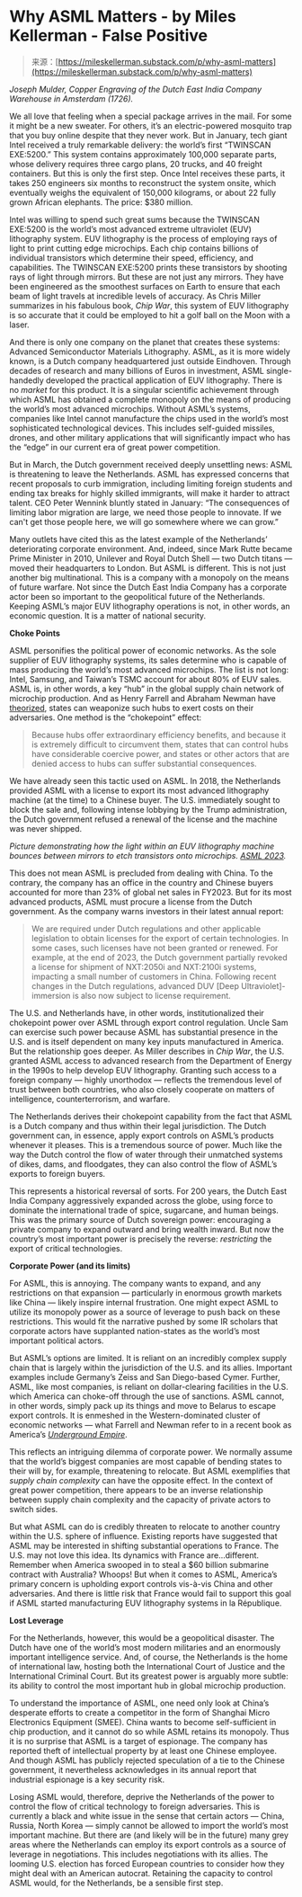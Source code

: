 <!--yml
category: 未分类
date: 2024-05-29 12:32:54
-->

# Why ASML Matters - by Miles Kellerman - False Positive

> 来源：[https://mileskellerman.substack.com/p/why-asml-matters](https://mileskellerman.substack.com/p/why-asml-matters)

*Joseph Mulder, Copper Engraving of the Dutch East India Company Warehouse in Amsterdam (1726).*

We all love that feeling when a special package arrives in the mail. For some it might be a new sweater. For others, it’s an electric-powered mosquito trap that you buy online despite that they never work. But in January, tech giant Intel received a truly remarkable delivery: the world’s first “TWINSCAN EXE:5200.” This system contains approximately 100,000 separate parts, whose delivery requires three cargo plans, 20 trucks, and 40 freight containers. But this is only the first step. Once Intel receives these parts, it takes 250 engineers six months to reconstruct the system onsite, which eventually weighs the equivalent of 150,000 kilograms, or about 22 fully grown African elephants. The price: $380 million.

Intel was willing to spend such great sums because the TWINSCAN EXE:5200 is the world’s most advanced extreme ultraviolet (EUV) lithography system. EUV lithography is the process of employing rays of light to print cutting edge microchips. Each chip contains billions of individual transistors which determine their speed, efficiency, and capabilities. The TWINSCAN EXE:5200 prints these transistors by shooting rays of light through mirrors. But these are not just any mirrors. They have been engineered as the smoothest surfaces on Earth to ensure that each beam of light travels at incredible levels of accuracy. As Chris Miller summarizes in his fabulous book, *Chip War*, this system of EUV lithography is so accurate that it could be employed to hit a golf ball on the Moon with a laser.

And there is only one company on the planet that creates these systems: Advanced Semiconductor Materials Lithography. ASML, as it is more widely known, is a Dutch company headquartered just outside Eindhoven. Through decades of research and many billions of Euros in investment, ASML single-handedly developed the practical application of EUV lithography. There is no *market* for this product. It is a singular scientific achievement through which ASML has obtained a complete monopoly on the means of producing the world’s most advanced microchips. Without ASML’s systems, companies like Intel cannot manufacture the chips used in the world’s most sophisticated technological devices. This includes self-guided missiles, drones, and other military applications that will significantly impact who has the “edge” in our current era of great power competition.

But in March, the Dutch government received deeply unsettling news: ASML is threatening to leave the Netherlands. ASML has expressed concerns that recent proposals to curb immigration, including limiting foreign students and ending tax breaks for highly skilled immigrants, will make it harder to attract talent. CEO Peter Wennink bluntly stated in January: “The consequences of limiting labor migration are large, we need those people to innovate. If we can't get those people here, we will go somewhere where we can grow.”

Many outlets have cited this as the latest example of the Netherlands’ deteriorating corporate environment. And, indeed, since Mark Rutte became Prime Minister in 2010, Unilever and Royal Dutch Shell — two Dutch titans — moved their headquarters to London. But ASML is different. This is not just another big multinational. This is a company with a monopoly on the means of future warfare. Not since the Dutch East India Company has a corporate actor been so important to the geopolitical future of the Netherlands. Keeping ASML’s major EUV lithography operations is not, in other words, an economic question. It is a matter of national security.

**Choke Points**

ASML personifies the political power of economic networks. As the sole supplier of EUV lithography systems, its sales determine who is capable of mass producing the world’s most advanced microchips. The list is not long: Intel, Samsung, and Taiwan’s TSMC account for about 80% of EUV sales. ASML is, in other words, a key “hub” in the global supply chain network of microchip production. And as Henry Farrell and Abraham Newman have [theorized](https://direct.mit.edu/isec/article/44/1/42/12237/Weaponized-Interdependence-How-Global-Economic), states can weaponize such hubs to exert costs on their adversaries. One method is the “chokepoint” effect:

> Because hubs offer extraordinary efficiency benefits, and because it is extremely difficult to circumvent them, states that can control hubs have considerable coercive power, and states or other actors that are denied access to hubs can suffer substantial consequences.

We have already seen this tactic used on ASML. In 2018, the Netherlands provided ASML with a license to export its most advanced lithography machine (at the time) to a Chinese buyer. The U.S. immediately sought to block the sale and, following intense lobbying by the Trump administration, the Dutch government refused a renewal of the license and the machine was never shipped.

*Picture demonstrating how the light within an EUV lithography machine bounces between mirrors to etch transistors onto microchips. [ASML 2023](https://www.asml.com/en/products/euv-lithography-systems).*

This does not mean ASML is precluded from dealing with China. To the contrary, the company has an office in the country and Chinese buyers accounted for more than 23% of global net sales in FY2023. But for its most advanced products, ASML must procure a license from the Dutch government. As the company warns investors in their latest annual report:

> We are required under Dutch regulations and other applicable legislation to obtain licenses for the export of certain technologies. In some cases, such licenses have not been granted or renewed. For example, at the end of 2023, the Dutch government partially revoked a license for shipment of NXT:2050i and NXT:2100i systems, impacting a small number of customers in China. Following recent changes in the Dutch regulations, advanced DUV [Deep Ultraviolet]-immersion is also now subject to license requirement.

The U.S. and Netherlands have, in other words, institutionalized their chokepoint power over ASML through export control regulation. Uncle Sam can exercise such power because ASML has substantial presence in the U.S. and is itself dependent on many key inputs manufactured in America. But the relationship goes deeper. As Miller describes in *Chip War*, the U.S. granted ASML access to advanced research from the Department of Energy in the 1990s to help develop EUV lithography. Granting such access to a foreign company — highly unorthodox — reflects the tremendous level of trust between both countries, who also closely cooperate on matters of intelligence, counterterrorism, and warfare.

The Netherlands derives their chokepoint capability from the fact that ASML is a Dutch company and thus within their legal jurisdiction. The Dutch government can, in essence, apply export controls on ASML’s products whenever it pleases. This is a tremendous source of power. Much like the way the Dutch control the flow of water through their unmatched systems of dikes, dams, and floodgates, they can also control the flow of ASML’s exports to foreign buyers.

This represents a historical reversal of sorts. For 200 years, the Dutch East India Company aggressively expanded across the globe, using force to dominate the international trade of spice, sugarcane, and human beings. This was the primary source of Dutch sovereign power: encouraging a private company to expand outward and bring wealth inward. But now the country’s most important power is precisely the reverse: *restricting* the export of critical technologies.

**Corporate Power (and its limits)**

For ASML, this is annoying. The company wants to expand, and any restrictions on that expansion — particularly in enormous growth markets like China — likely inspire internal frustration. One might expect ASML to utilize its monopoly power as a source of leverage to push back on these restrictions. This would fit the narrative pushed by some IR scholars that corporate actors have supplanted nation-states as the world’s most important political actors.

But ASML’s options are limited. It is reliant on an incredibly complex supply chain that is largely within the jurisdiction of the U.S. and its allies. Important examples include Germany’s Zeiss and San Diego-based Cymer. Further, ASML, like most companies, is reliant on dollar-clearing facilities in the U.S. which America can choke-off through the use of sanctions. ASML cannot, in other words, simply pack up its things and move to Belarus to escape export controls. It is enmeshed in the Western-dominated cluster of economic networks — what Farrell and Newman refer to in a recent book as America’s *[Underground Empire](https://www.amazon.nl/-/en/Henry-Farrell/dp/1250840554)*.

This reflects an intriguing dilemma of corporate power. We normally assume that the world’s biggest companies are most capable of bending states to their will by, for example, threatening to relocate. But ASML exemplifies that *supply chain complexity* can have the opposite effect. In the context of great power competition, there appears to be an inverse relationship between supply chain complexity and the capacity of private actors to switch sides.

But what ASML can do is credibly threaten to relocate to another country within the U.S. sphere of influence. Existing reports have suggested that ASML may be interested in shifting substantial operations to France. The U.S. may not love this idea. Its dynamics with France are…different. Remember when America swooped in to steal a $60 billion submarine contract with Australia? Whoops! But when it comes to ASML, America’s primary concern is upholding export controls vis-à-vis China and other adversaries. And there is little risk that France would fail to support this goal if ASML started manufacturing EUV lithography systems in la République.

**Lost Leverage**

For the Netherlands, however, this would be a geopolitical disaster. The Dutch have one of the world’s most modern militaries and an enormously important intelligence service. And, of course, the Netherlands is the home of international law, hosting both the International Court of Justice and the International Criminal Court. But its greatest power is arguably more subtle: its ability to control the most important hub in global microchip production.

To understand the importance of ASML, one need only look at China’s desperate efforts to create a competitor in the form of Shanghai Micro Electronics Equipment (SMEE). China wants to become self-sufficient in chip production, and it cannot do so while ASML retains its monopoly. Thus it is no surprise that ASML is a target of espionage. The company has reported theft of intellectual property by at least one Chinese employee. And though ASML has publicly rejected speculation of a tie to the Chinese government, it nevertheless acknowledges in its annual report that industrial espionage is a key security risk.

Losing ASML would, therefore, deprive the Netherlands of the power to control the flow of critical technology to foreign adversaries. This is currently a black and white issue in the sense that certain actors — China, Russia, North Korea — simply cannot be allowed to import the world’s most important machine. But there are (and likely will be in the future) many grey areas where the Netherlands can employ its export controls as a source of leverage in negotiations. This includes negotiations with its allies. The looming U.S. election has forced European countries to consider how they might deal with an American autocrat. Retaining the capacity to control ASML would, for the Netherlands, be a sensible first step.